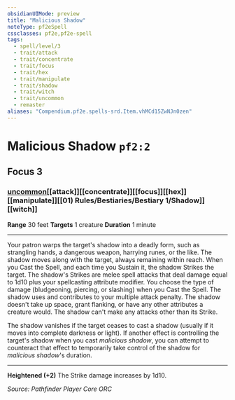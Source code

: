 ```yaml
---
obsidianUIMode: preview
title: "Malicious Shadow"
noteType: pf2eSpell
cssclasses: pf2e,pf2e-spell
tags:
  - spell/level/3
  - trait/attack
  - trait/concentrate
  - trait/focus
  - trait/hex
  - trait/manipulate
  - trait/shadow
  - trait/witch
  - trait/uncommon
  - remaster
aliases: "Compendium.pf2e.spells-srd.Item.vhMCd15ZwNJn0zen" 
---
```

# Malicious Shadow  `pf2:2`  
## Focus 3
### [uncommon](uncommon "Uncommon Rarity Trait")[[attack]][[concentrate]][[focus]][[hex]][[manipulate]][[01) Rules/Bestiaries/Bestiary 1/Shadow]][[witch]]

**Range** 30 feet
**Targets** 1 creature
**Duration** 1 minute
* * * 
Your patron warps the target's shadow into a deadly form, such as strangling hands, a dangerous weapon, harrying runes, or the like. The shadow moves along with the target, always remaining within reach. When you Cast the Spell, and each time you Sustain it, the shadow Strikes the target. The shadow's Strikes are melee spell attacks that deal damage equal to 1d10 plus your spellcasting attribute modifier. You choose the type of damage (bludgeoning, piercing, or slashing) when you Cast the Spell. The shadow uses and contributes to your multiple attack penalty. The shadow doesn't take up space, grant flanking, or have any other attributes a creature would. The shadow can't make any attacks other than its Strike.

The shadow vanishes if the target ceases to cast a shadow (usually if it moves into complete darkness or light). If another effect is controlling the target's shadow when you cast _malicious shadow_, you can attempt to counteract that effect to temporarily take control of the shadow for _malicious shadow_'s duration.

* * *

**Heightened (+2)** The Strike damage increases by 1d10.

*Source: Pathfinder Player Core*
*ORC*